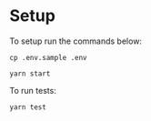 # Setup

To setup run the commands below:

```
cp .env.sample .env

yarn start
```

To run tests:

```
yarn test
```
